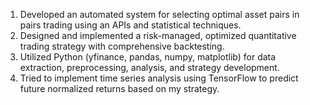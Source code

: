 1) Developed an automated system for selecting optimal asset pairs in pairs trading using an APIs and statistical techniques.
2) Designed and implemented a risk-managed, optimized quantitative trading strategy with comprehensive backtesting.
3) Utilized Python (yfinance, pandas, numpy, matplotlib) for data extraction, preprocessing, analysis, and strategy development.
4) Tried to implement time series analysis using TensorFlow to predict future normalized returns based on my strategy.
